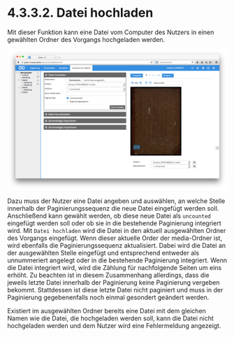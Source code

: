 # 4.3.3.2. Datei hochladen

Mit dieser Funktion kann eine Datei vom Computer des Nutzers in einen gewählten Ordner des Vorgangs hochgeladen werden.

![Datei hochladen](../../../../.gitbook/assets/54d.png)

Dazu muss der Nutzer eine Datei angeben und auswählen, an welche Stelle innerhalb der Paginierungssequenz die neue Datei eingefügt werden soll. Anschließend kann gewählt werden, ob diese neue Datei als `uncounted` eingefügt werden soll oder ob sie in die bestehende Paginierung integriert wird. Mit `Datei hochladen` wird die Datei in den aktuell ausgewählten Ordner des Vorgangs eingefügt. Wenn dieser aktuelle Order der media-Ordner ist, wird ebenfalls die Paginierungssequenz aktualisiert. Dabei wird die Datei an der ausgewählten Stelle eingefügt und entsprechend entweder als unnummeriert angelegt oder in die bestehende Paginierung integriert. Wenn die Datei integriert wird, wird die Zählung für nachfolgende Seiten um eins erhöht. Zu beachten ist in diesem Zusammenhang allerdings, dass die jeweils letzte Datei innerhalb der Paginierung keine Paginierung vergeben bekommt. Stattdessen ist diese letzte Datei nicht paginiert und muss in der Paginierung gegebenenfalls noch einmal gesondert geändert werden.

Existiert im ausgewählten Ordner bereits eine Datei mit dem gleichen Namen wie die Datei, die hochgeladen werden soll, kann die Datei nicht hochgeladen werden und dem Nutzer wird eine Fehlermeldung angezeigt.

